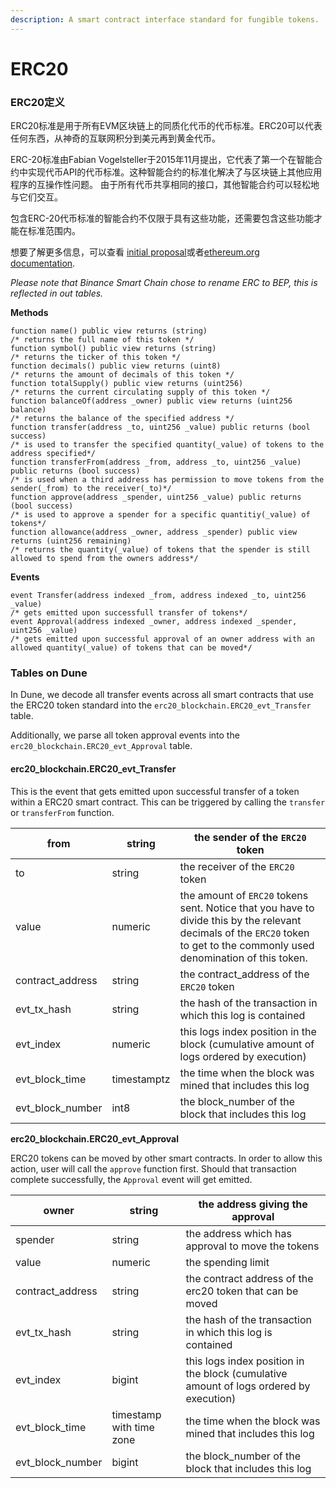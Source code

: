 ```yaml
---
description: A smart contract interface standard for fungible tokens.
---
```


# ERC20

### **ERC20定义**

ERC20标准是用于所有EVM区块链上的同质化代币的代币标准。ERC20可以代表任何东西，从神奇的互联网积分到美元再到黄金代币。

ERC-20标准由Fabian Vogelsteller于2015年11月提出，它代表了第一个在智能合约中实现代币API的代币标准。这种智能合约的标准化解决了与区块链上其他应用程序的互操作性问题。 由于所有代币共享相同的接口，其他智能合约可以轻松地与它们交互。

包含ERC-20代币标准的智能合约不仅限于具有这些功能，还需要包含这些功能才能在标准范围内。

想要了解更多信息，可以查看 [initial proposal](https://eips.ethereum.org/EIPS/eip-20)或者[ethereum.org documentation](https://ethereum.org/en/developers/docs/standards/tokens/erc-20).

_Please note that Binance Smart Chain chose to rename ERC to BEP, this is reflected in out tables._

**Methods**

```solidity
function name() public view returns (string) 
/* returns the full name of this token */
function symbol() public view returns (string) 
/* returns the ticker of this token */
function decimals() public view returns (uint8) 
/* returns the amount of decimals of this token */
function totalSupply() public view returns (uint256) 
/* returns the current circulating supply of this token */
function balanceOf(address _owner) public view returns (uint256 balance) 
/* returns the balance of the specified address */ 
function transfer(address _to, uint256 _value) public returns (bool success) 
/* is used to transfer the specified quantity(_value) of tokens to the address specified*/ 
function transferFrom(address _from, address _to, uint256 _value) public returns (bool success) 
/* is used when a third address has permission to move tokens from the sender(_from) to the receiver(_to)*/
function approve(address _spender, uint256 _value) public returns (bool success) 
/* is used to approve a spender for a specific quantitiy(_value) of tokens*/
function allowance(address _owner, address _spender) public view returns (uint256 remaining)
/* returns the quantity(_value) of tokens that the spender is still allowed to spend from the owners address*/
```

**Events**

```solidity
event Transfer(address indexed _from, address indexed _to, uint256 _value)
/* gets emitted upon successfull transfer of tokens*/
event Approval(address indexed _owner, address indexed _spender, uint256 _value)
/* gets emitted upon successful approval of an owner address with an allowed quantity(_value) of tokens that can be moved*/
```

### Tables on Dune

In Dune, we decode all transfer events across all smart contracts that use the ERC20 token standard into the `erc20_blockchain.ERC20_evt_Transfer` table.

Additionally, we parse all token approval events into the `erc20_blockchain.ERC20_evt_Approval` table.

#### erc20\_blockchain.ERC20\_evt\_Transfer

This is the event that gets emitted upon successful transfer of a token within a ERC20 smart contract. This can be triggered by calling the `transfer` or `transferFrom` function.

| from               | string      | the sender of the `ERC20` token                                                                                                                                              |
| ------------------ | ----------- | ---------------------------------------------------------------------------------------------------------------------------------------------------------------------------- |
| to                 | string      | the receiver of the `ERC20` token                                                                                                                                            |
| value              | numeric     | the amount of `ERC20` tokens sent. Notice that you have to divide this by the relevant decimals of the `ERC20` token to get to the commonly used denomination of this token. |
| contract\_address  | string      | the contract\_address of the `ERC20` token                                                                                                                                   |
| evt\_tx\_hash      | string      | the hash of the transaction in which this log is contained                                                                                                                   |
| evt\_index         | numeric     | this logs index position in the block (cumulative amount of logs ordered by execution)                                                                                       |
| evt\_block\_time   | timestamptz | the time when the block was mined that includes this log                                                                                                                     |
| evt\_block\_number | int8        | the block\_number of the block that includes this log                                                                                                                        |

**erc20\_blockchain.ERC20\_evt\_Approval**

ERC20 tokens can be moved by other smart contracts. In order to allow this action, user will call the `approve` function first. Should that transaction complete successfully, the `Approval` event will get emitted.

| owner              | string                   | the address giving the approval                                                        |
| ------------------ | ------------------------ | -------------------------------------------------------------------------------------- |
| spender            | string                   | the address which has approval to move the tokens                                      |
| value              | numeric                  | the spending limit                                                                     |
| contract\_address  | string                   | the contract address of the erc20 token that can be moved                              |
| evt\_tx\_hash      | string                   | the hash of the transaction in which this log is contained                             |
| evt\_index         | bigint                   | this logs index position in the block (cumulative amount of logs ordered by execution) |
| evt\_block\_time   | timestamp with time zone | the time when the block was mined that includes this log                               |
| evt\_block\_number | bigint                   | the block\_number of the block that includes this log                                  |
